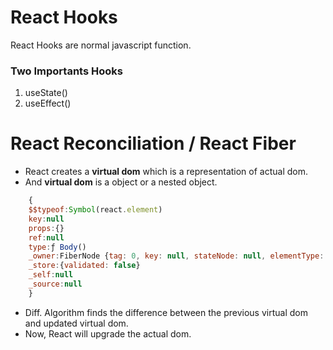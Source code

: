 # React Hooks

React Hooks are normal javascript function.

### Two Importants Hooks

1. useState()
2. useEffect()

# React Reconciliation / React Fiber

- React creates a **virtual dom** which is a representation of actual dom.
- And **virtual dom** is a object or a nested object.

```js
    {
    $$typeof:Symbol(react.element)
    key:null
    props:{}
    ref:null
    type:ƒ Body()
    _owner:FiberNode {tag: 0, key: null, stateNode: null, elementType: ƒ, type: ƒ, …}
    _store:{validated: false}
    _self:null
    _source:null
    }
```

- Diff. Algorithm finds the difference between the previous
  virtual dom and updated virtual dom.
- Now, React will upgrade the actual dom.
